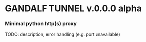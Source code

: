 # GANDALF TUNNEL v.0.0.0 alpha
### Minimal python http(s) proxy 

TODO: description, error handling (e.g. port unavailable)
